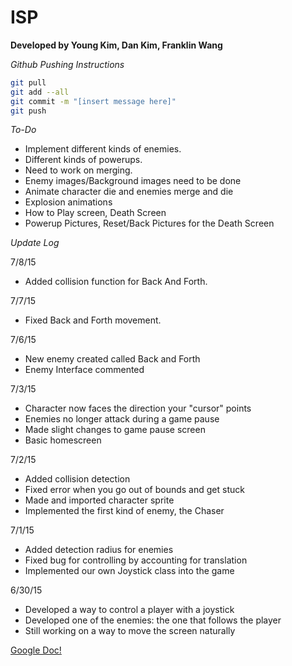 # ISP
**Developed by Young Kim, Dan Kim, Franklin Wang**

*Github Pushing Instructions*
```bash
git pull
git add --all
git commit -m "[insert message here]"
git push
```

*To-Do*  

- Implement different kinds of enemies.
- Different kinds of powerups.
- Need to work on merging.  
- Enemy images/Background images need to be done
- Animate character die and enemies merge and die
- Explosion animations
- How to Play screen, Death Screen
- Powerup Pictures, Reset/Back Pictures for the Death Screen

*Update Log*

7/8/15
- Added collision function for Back And Forth.

7/7/15
- Fixed Back and Forth movement.

7/6/15
- New enemy created called Back and Forth
- Enemy Interface commented

7/3/15
- Character now faces the direction your "cursor" points
- Enemies no longer attack during a game pause
- Made slight changes to game pause screen
- Basic homescreen

7/2/15
- Added collision detection
- Fixed error when you go out of bounds and get stuck
- Made and imported character sprite
- Implemented the first kind of enemy, the Chaser

7/1/15
- Added detection radius for enemies
- Fixed bug for controlling by accounting for translation 
- Implemented our own Joystick class into the game

6/30/15
- Developed a way to control a player with a joystick
- Developed one of the enemies: the one that follows the player
- Still working on a way to move the screen naturally

[Google Doc!](https://docs.google.com/document/d/1bsUmQ39Tuk8-FGRpbGtZ056lpED07QvHCmKS6JtyHVg/edit?usp=sharing)
